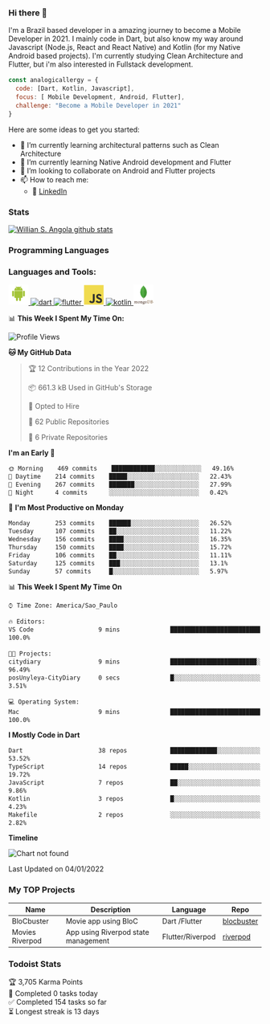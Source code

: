 ### Hi there 👋

I'm a Brazil based developer in a amazing journey to become a Mobile Developer in 2021. I mainly code in Dart, but also know my way around Javascript (Node.js, React and React Native) and Kotlin (for my Native Android based projects). I'm currently studying Clean Architecture and Flutter, but i'm also interested in Fullstack development.

```javascript
const analogicallergy = {
  code: [Dart, Kotlin, Javascript],
  focus: [ Mobile Development, Android, Flutter],
  challenge: "Become a Mobile Developer in 2021"
}
```

Here are some ideas to get you started:

- 🔭  I’m currently learning architectural patterns such as Clean Architecture
- 🌱  I’m currently learning Native Android development and Flutter
- 👯  I’m looking to collaborate on Android and Flutter projects
- 📫  How to reach me:
  -  :office: [LinkedIn](https://www.linkedin.com/in/wsabsi/)

### Stats

[![Willian S. Angola github stats](https://github-readme-stats.vercel.app/api?username=w0ken0ne&count_private=true&show_icons=true&theme=radical&hide_rank=false)](https://github.com/anuraghazra/github-readme-stats)

### Programming Languages

<h3 align="left">Languages and Tools:</h3>
<p align="left"> <a href="https://developer.android.com" target="_blank"> <img src="https://raw.githubusercontent.com/devicons/devicon/master/icons/android/android-original-wordmark.svg" alt="android" width="40" height="40"/> </a> <a href="https://dart.dev" target="_blank"> <img src="https://www.vectorlogo.zone/logos/dartlang/dartlang-icon.svg" alt="dart" width="40" height="40"/> </a> <a href="https://flutter.dev" target="_blank"> <img src="https://www.vectorlogo.zone/logos/flutterio/flutterio-icon.svg" alt="flutter" width="40" height="40"/> </a> <a href="https://developer.mozilla.org/en-US/docs/Web/JavaScript" target="_blank"> <img src="https://raw.githubusercontent.com/devicons/devicon/master/icons/javascript/javascript-original.svg" alt="javascript" width="40" height="40"/> </a> <a href="https://kotlinlang.org" target="_blank"> <img src="https://www.vectorlogo.zone/logos/kotlinlang/kotlinlang-icon.svg" alt="kotlin" width="40" height="40"/> </a> <a href="https://www.mongodb.com/" target="_blank"> <img src="https://raw.githubusercontent.com/devicons/devicon/master/icons/mongodb/mongodb-original-wordmark.svg" alt="mongodb" width="40" height="40"/> </a> </p>


📊 **This Week I Spent My Time On:**

<!--START_SECTION:waka-->
![Profile Views](http://img.shields.io/badge/Profile%20Views-0-blue)

**🐱 My GitHub Data** 

> 🏆 12 Contributions in the Year 2022
 > 
> 📦 661.3 kB Used in GitHub's Storage 
 > 
> 💼 Opted to Hire
 > 
> 📜 62 Public Repositories 
 > 
> 🔑 6 Private Repositories  
 > 
**I'm an Early 🐤** 

```text
🌞 Morning    469 commits    ████████████░░░░░░░░░░░░░   49.16% 
🌆 Daytime    214 commits    █████░░░░░░░░░░░░░░░░░░░░   22.43% 
🌃 Evening    267 commits    ███████░░░░░░░░░░░░░░░░░░   27.99% 
🌙 Night      4 commits      ░░░░░░░░░░░░░░░░░░░░░░░░░   0.42%

```
📅 **I'm Most Productive on Monday** 

```text
Monday       253 commits    ██████░░░░░░░░░░░░░░░░░░░   26.52% 
Tuesday      107 commits    ██░░░░░░░░░░░░░░░░░░░░░░░   11.22% 
Wednesday    156 commits    ████░░░░░░░░░░░░░░░░░░░░░   16.35% 
Thursday     150 commits    ████░░░░░░░░░░░░░░░░░░░░░   15.72% 
Friday       106 commits    ██░░░░░░░░░░░░░░░░░░░░░░░   11.11% 
Saturday     125 commits    ███░░░░░░░░░░░░░░░░░░░░░░   13.1% 
Sunday       57 commits     █░░░░░░░░░░░░░░░░░░░░░░░░   5.97%

```


📊 **This Week I Spent My Time On** 

```text
⌚︎ Time Zone: America/Sao_Paulo

🔥 Editors: 
VS Code                  9 mins              █████████████████████████   100.0%

🐱‍💻 Projects: 
citydiary                9 mins              ████████████████████████░   96.49% 
posUnyleya-CityDiary     0 secs              █░░░░░░░░░░░░░░░░░░░░░░░░   3.51%

💻 Operating System: 
Mac                      9 mins              █████████████████████████   100.0%

```

**I Mostly Code in Dart** 

```text
Dart                     38 repos            █████████████░░░░░░░░░░░░   53.52% 
TypeScript               14 repos            █████░░░░░░░░░░░░░░░░░░░░   19.72% 
JavaScript               7 repos             ██░░░░░░░░░░░░░░░░░░░░░░░   9.86% 
Kotlin                   3 repos             █░░░░░░░░░░░░░░░░░░░░░░░░   4.23% 
Makefile                 2 repos             ░░░░░░░░░░░░░░░░░░░░░░░░░   2.82%

```


**Timeline**

![Chart not found](https://raw.githubusercontent.com/w0ken0ne/w0ken0ne/main/charts/bar_graph.png) 


 Last Updated on 04/01/2022
<!--END_SECTION:waka-->

### My TOP Projects

| Name            | Description                         | Language         | Repo                                                           |
| --------------- | ----------------------------------- | ---------------- | -------------------------------------------------------------- |
| BloCbuster      | Movie app using BloC                | Dart /Flutter    | [blocbuster](https://github.com/w0ken0ne/blocbuster)    |
| Movies Riverpod | App using Riverpod state management | Flutter/Riverpod | [riverpod](https://github.com/w0ken0ne/movies_riverpod) |

### Todoist Stats

<!-- TODO-IST:START -->
🏆  3,705 Karma Points           
🌸  Completed 0 tasks today           
✅  Completed 154 tasks so far           
⏳  Longest streak is 13 days
<!-- TODO-IST:END -->

